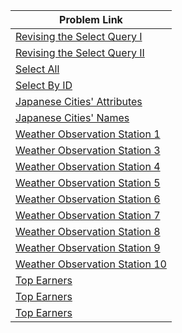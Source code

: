 | Problem Link |
| ------------------|
|[Revising the Select Query I](https://www.hackerrank.com/challenges/revising-the-select-query/problem?isFullScreen=true)|
|[Revising the Select Query II](https://www.hackerrank.com/challenges/revising-the-select-query-2/problem?isFullScreen=true)|
|[Select All](https://www.hackerrank.com/challenges/select-all-sql/problem?isFullScreen=true)|
|[Select By ID](https://www.hackerrank.com/challenges/select-by-id/problem?isFullScreen=true)|
|[Japanese Cities' Attributes](https://www.hackerrank.com/challenges/japanese-cities-attributes/problem?isFullScreen=true)|
|[Japanese Cities' Names](https://www.hackerrank.com/challenges/japanese-cities-name/problem?isFullScreen=true)|
|[Weather Observation Station 1](https://www.hackerrank.com/challenges/weather-observation-station-1/problem?isFullScreen=true)|
|[Weather Observation Station 3](https://www.hackerrank.com/challenges/weather-observation-station-3/problem?isFullScreen=true)|
|[Weather Observation Station 4](https://www.hackerrank.com/challenges/weather-observation-station-4/problem?isFullScreen=true)|
|[Weather Observation Station 5](https://www.hackerrank.com/challenges/weather-observation-station-5/problem?isFullScreen=true)|
|[Weather Observation Station 6](https://www.hackerrank.com/challenges/weather-observation-station-6/problem?isFullScreen=true)|
|[Weather Observation Station 7](https://www.hackerrank.com/challenges/weather-observation-station-7/problem?isFullScreen=true)|
|[Weather Observation Station 8](https://www.hackerrank.com/challenges/weather-observation-station-8/problem?isFullScreen=true)|
|[Weather Observation Station 9](https://www.hackerrank.com/challenges/weather-observation-station-9/problem?isFullScreen=true)|
|[Weather Observation Station 10](https://www.hackerrank.com/challenges/weather-observation-station-10/problem?isFullScreen=true)|
|[Top Earners](https://www.hackerrank.com/challenges/earnings-of-employees/problem?isFullScreen=true)|
|[Top Earners](https://www.hackerrank.com/challenges/earnings-of-employees/problem?isFullScreen=true)|
|[Top Earners](https://www.hackerrank.com/challenges/earnings-of-employees/problem?isFullScreen=true)|

